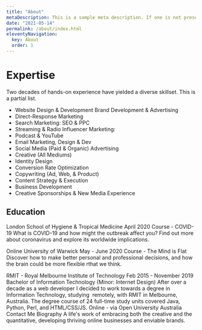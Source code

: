 ```yaml
---
title: "About"
metaDescription: This is a sample meta description. If one is not present in your page/post's front matter, the default metadata.desciption will be used instead.
date: "2021-05-14"
permalink: /about/index.html
eleventyNavigation:
  key: About
  order: 1
---
```


# Expertise

Two decades of hands-on experience have yielded a diverse skillset. This is a partial list.

- Website Design & Development Brand Development & Advertising
- Direct-Response Marketing
- Search Marketing: SEO & PPC
- Streaming & Radio Influencer Marketing:
- Podcast & YouTube 
- Email Marketing, Design & Dev
- Social Media (Paid & Organic) Advertising
- Creative (All Mediums)
- Identity Design
- Conversion Rate Optimization
- Copywriting (Ad, Web, & Product)
- Content Strategy & Execution
- Business Development
- Creative Sponsorships & New Media Experience

## Education
London School of Hygiene & Tropical Medicine
April 2020
Course - COVID-19 What is COVID-19 and how might the outbreak affect you?
Find out more about coronavirus and explore its worldwide implications.  

Online University of Warwick
May - June 2020
Course - The Mind is Flat Discover how to make better personal and professional decisions, and how the brain could be more flexible rthat we think.

RMIT - Royal Melbourne Institute of Technology
Feb 2015 - November 2019
Bachelor of Information Technology (Minor: Internet Design)
After over a decade as a web developer I decided to work towards a degree in Information Technology, studying  remotely, with RMIT in Melbourne, Australia. The degree course of 24 full-time study units covered Java, Python, Perl, and HTML/CSS/JS. Online - via Open University Australia Contact Me Biography A life's work of embracing both the creative and the quantitative, developing thriving online businesses and enviable brands.
